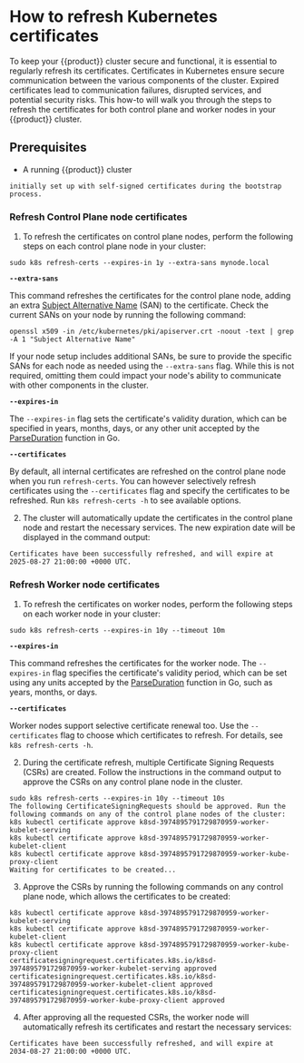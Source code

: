 # How to refresh Kubernetes certificates

To keep your {{product}} cluster secure and functional, it is essential
to regularly refresh its certificates. Certificates in Kubernetes ensure
secure communication between the various components of the cluster. Expired
certificates lead to communication failures, disrupted services, and potential
security risks. This how-to will walk you through
the steps to refresh the certificates for both control plane and worker
nodes in your {{product}} cluster.

## Prerequisites

- A running {{product}} cluster

```{note} To refresh the certificates in your cluster, make sure it was
initially set up with self-signed certificates during the bootstrap process.
```

### Refresh Control Plane node certificates

1. To refresh the certificates on control plane nodes, perform the following
steps on each control plane node in your cluster:

```
sudo k8s refresh-certs --expires-in 1y --extra-sans mynode.local
```

**`--extra-sans`**

This command refreshes the certificates for the control plane node, adding an
extra [Subject Alternative Name][] (SAN) to the certificate. Check the
current SANs on your node by running the following command:

```
openssl x509 -in /etc/kubernetes/pki/apiserver.crt -noout -text | grep -A 1 "Subject Alternative Name"
```

If your node setup includes additional SANs, be sure to provide the
specific SANs for each node as needed using the `--extra-sans` flag. While this
is not required, omitting them could impact your node's ability to communicate
with other components in the cluster.

**`--expires-in`**

The `--expires-in` flag sets the certificate's validity duration, which can
be specified in years, months, days, or any other unit accepted by the
[ParseDuration][] function in Go.

**`--certificates`**

By default, all internal certificates are refreshed on the control plane node
when you run `refresh-certs`.
You can however selectively refresh certificates using the `--certificates` flag
and specify the certificates to be refreshed. Run `k8s refresh-certs -h` to
see available options.

2. The cluster will automatically update the certificates in the control plane
node and restart the necessary services. The new expiration date will be
displayed in the command output:

```
Certificates have been successfully refreshed, and will expire at 2025-08-27 21:00:00 +0000 UTC.
```

### Refresh Worker node certificates

1. To refresh the certificates on worker nodes, perform the following steps on
each worker node in your cluster:

```
sudo k8s refresh-certs --expires-in 10y --timeout 10m
```

**`--expires-in`**

This command refreshes the certificates for the worker node. The `--expires-in`
flag specifies the certificate's validity period, which can be set using any
units accepted by the [ParseDuration][] function in Go, such as years, months,
or days.

**`--certificates`**

Worker nodes support selective certificate renewal too. Use the
`--certificates` flag to choose which certificates to refresh. For details, see
`k8s refresh-certs -h`.

2. During the certificate refresh, multiple Certificate Signing Requests (CSRs)
are created. Follow the instructions in the command output to approve the CSRs
on any control plane node in the cluster.

```
sudo k8s refresh-certs --expires-in 10y --timeout 10s
The following CertificateSigningRequests should be approved. Run the following commands on any of the control plane nodes of the cluster:
k8s kubectl certificate approve k8sd-3974895791729870959-worker-kubelet-serving
k8s kubectl certificate approve k8sd-3974895791729870959-worker-kubelet-client
k8s kubectl certificate approve k8sd-3974895791729870959-worker-kube-proxy-client
Waiting for certificates to be created...
```

3. Approve the CSRs by running the following commands on any control plane
node, which allows the certificates to be created:

```
k8s kubectl certificate approve k8sd-3974895791729870959-worker-kubelet-serving
k8s kubectl certificate approve k8sd-3974895791729870959-worker-kubelet-client
k8s kubectl certificate approve k8sd-3974895791729870959-worker-kube-proxy-client
certificatesigningrequest.certificates.k8s.io/k8sd-3974895791729870959-worker-kubelet-serving approved
certificatesigningrequest.certificates.k8s.io/k8sd-3974895791729870959-worker-kubelet-client approved
certificatesigningrequest.certificates.k8s.io/k8sd-3974895791729870959-worker-kube-proxy-client approved
```

4. After approving all the requested CSRs, the worker node will automatically
refresh its certificates and restart the necessary services:

```
Certificates have been successfully refreshed, and will expire at 2034-08-27 21:00:00 +0000 UTC.
```

<!-- Links -->

[ParseDuration]: https://pkg.go.dev/time#ParseDuration
[Subject Alternative Name]: https://datatracker.ietf.org/doc/html/rfc5280#section-4.2.1.6
